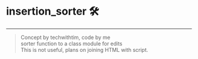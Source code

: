 # insertion_sorter 🛠
---
> Concept by techwithtim, code by me  
> sorter function to a class module for edits  
> This is not useful, plans on joining HTML with script.
